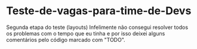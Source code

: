 # Teste-de-vagas-para-time-de-Devs
Segunda etapa do teste (layouts)
Infelimente não consegui resolver todos os problemas com o tempo que eu tinha e por isso deixei alguns comentários pelo código marcado com "TODO".
